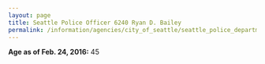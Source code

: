 ```yaml
---
layout: page
title: Seattle Police Officer 6240 Ryan D. Bailey
permalink: /information/agencies/city_of_seattle/seattle_police_department/copbook/6240/
---
```


**Age as of Feb. 24, 2016:** 45
